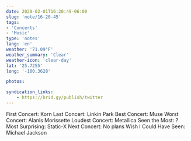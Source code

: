 ```yaml
---
date: 2020-02-01T16:20:49-06:00
slug: 'note/16-20-45'
tags:
- 'Concerts'
- 'Music'
type: 'notes'
lang: 'en'
weather: '71.09°F'
weather_summary: 'Clear'
weather-icon: 'clear-day'
lat: '25.7255'
long: '-100.3628'

photos:

syndication_links:
    - https://brid.gy/publish/twitter
---
```

‪First Concert: Korn‬
‪Last Concert: Linkin Park‬
‪Best Concert: Muse‬
‪Worst Concert: Alanis Morissette‬
‪Loudest Concert: Metallica‬
‪Seen the Most: ?‬
‪Most Surprising: Static-X‬
‪Next Concert: No plans‬
‪Wish I Could Have Seen: Michael Jackson‬
 